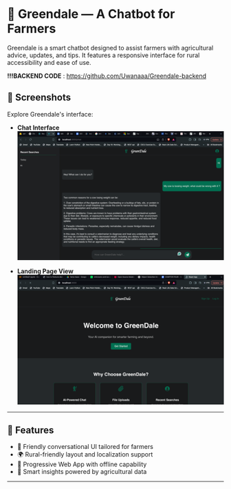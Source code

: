 # 🌾 Greendale — A Chatbot for Farmers

Greendale is a smart chatbot designed to assist farmers with agricultural advice, updates, and tips. It features a responsive interface for rural accessibility and ease of use.

**!!!BACKEND CODE** : https://github.com/Uwanaaa/Greendale-backend

## 📸 Screenshots

Explore Greendale's interface:

- **Chat Interface**  
  ![Chat Screenshot](images/Screenshot%202025-07-25%20at%2022.56.34.png)

- **Landing Page View**  
  ![Dashboard Screenshot](images/Screenshot%202025-07-25%20at%2022.56.46.png)

---

## 🌿 Features

- 💬 Friendly conversational UI tailored for farmers
- 🌍 Rural-friendly layout and localization support
- 🔌 Progressive Web App with offline capability
- 🧠 Smart insights powered by agricultural data

---
